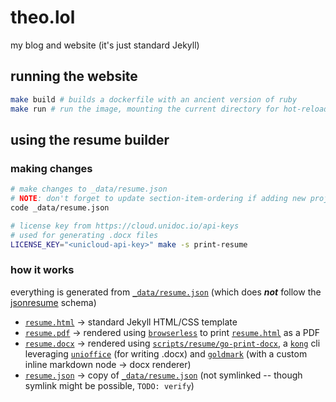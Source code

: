 # theo.lol

my blog and website (it's just standard Jekyll)

## running the website

```bash
make build # builds a dockerfile with an ancient version of ruby
make run # run the image, mounting the current directory for hot-reloading
```

## using the resume builder

### making changes
```bash
# make changes to _data/resume.json
# NOTE: don't forget to update section-item-ordering if adding new project/volunteer items
code _data/resume.json 

# license key from https://cloud.unidoc.io/api-keys
# used for generating .docx files
LICENSE_KEY="<unicloud-api-key>" make -s print-resume
```

### how it works

everything is generated from [`_data/resume.json`](_data/resume.json) (which does _**not**_ follow the [jsonresume](https://jsonresume.org/schema) schema)

* [`resume.html`](resume.html) -> standard Jekyll HTML/CSS template
* [`resume.pdf`](resume.pdf) -> rendered using [`browserless`](https://github.com/browserless/browserless) to print [`resume.html`](resume.html) as a PDF
* [`resume.docx`](resume.docx) -> rendered using [`scripts/resume/go-print-docx`](scripts/resume/go-print-docx), a [`kong`](https://github.com/alecthomas/kong) cli leveraging [`unioffice`](https://unidoc.io/unioffice/) (for writing .docx) and [`goldmark`](https://github.com/yuin/goldmark) (with a custom inline markdown node -> docx renderer)
* [`resume.json`](resume.json) -> copy of [`_data/resume.json`](_data/resume.json) (not symlinked -- though symlink might be possible, `TODO: verify`)
